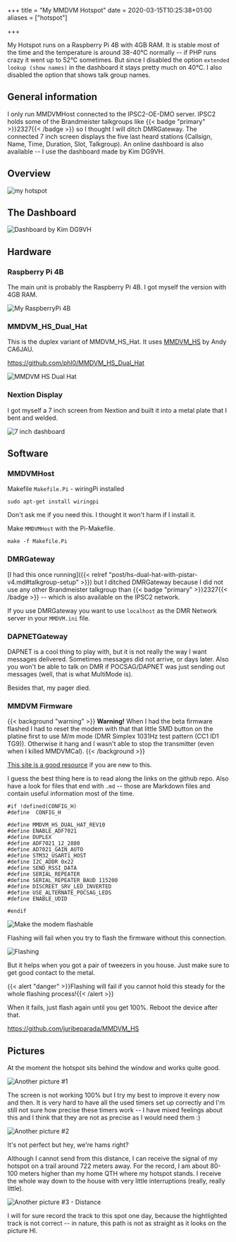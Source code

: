 +++
title = "My MMDVM Hotspot"
date = 2020-03-15T10:25:38+01:00
aliases = ["hotspot"]

+++

My Hotspot runs on a Raspberry Pi 4B with 4GB RAM. It is stable most of the time
and the temperature is around 38-40°C normally -- if PHP runs crazy it went up
to 52°C sometimes. But since I disabled the option `extended lookup (show names)`
in the dashboard it stays pretty much on 40°C. I also disabled the option that
shows talk group names.

## General information

I only run MMDVMHost connected to the IPSC2-OE-DMO server. IPSC2 holds some of
the Brandmeister talkgroups like {{< badge "primary" >}}2327{{< /badge >}} so
I thought I will ditch DMRGateway. The connected 7 inch screen displays the
five last heard stations (Callsign, Name, Time, Duration, Slot, Talkgroup). An
online dashboard is also available -- I use the dashboard made by Kim DG9VH.

## Overview

![my hotspot](/images/pages/hotspot_overview.jpg)

## The Dashboard

![Dashboard by Kim DG9VH](/images/pages/hotspot_dashboard.png)

## Hardware

### Raspberry Pi 4B

The main unit is probably the Raspberry Pi 4B. I got myself the version with 4GB
RAM.

![My RaspberryPi 4B](/images/pages/hotspot_raspi4b.jpg)

### MMDVM_HS_Dual_Hat

This is the duplex variant of MMDVM_HS_Hat. It uses [MMDVM_HS] by Andy CA6JAU.

<https://github.com/phl0/MMDVM_HS_Dual_Hat>

[MMDVM_HS]: #mmdvm-firmware

![MMDVM HS Dual Hat](/images/pages/hotspot_modem.jpg)

### Nextion Display

I got myself a 7 inch screen from Nextion and built it into a metal plate that
I bent and welded.

![7 inch dashboard](/images/pages/hotspot_dashboard-nextion.jpg)

## Software

### MMDVMHost

Makefile `Makefile.Pi` - wiringPi installed

```
sudo apt-get install wiringpi
```

Don't ask me if you need this. I thought it won't harm if I install it.

Make `MMDVMHost` with the Pi-Makefile.

```
make -f Makefile.Pi
```

### DMRGateway

[I had this once running]({{< relref "post/hs-dual-hat-with-pistar-v4.md#talkgroup-setup" >}})
but I ditched DMRGateway because I did not use any other Brandmeister talkgroup
than {{< badge "primary" >}}2327{{< /badge >}} -- which is also available on
the IPSC2 network.

If you use DMRGateway you want to use `localhost` as the DMR Network server in
your `MMDVM.ini` file.

### DAPNETGateway

DAPNET is a cool thing to play with, but it is not really the way I want
messages delivered. Sometimes messages did not arrive, or days later. Also you
won't be able to talk on DMR if POCSAG/DAPNET was just sending out messages (well,
that is what MultiMode is).

Besides that, my pager died.

### MMDVM Firmware

{{< background "warning" >}}
<strong>Warning!</strong> When I had the beta firmware flashed I had to reset
the modem with that that little SMD button on the platine first to use M/m mode
(DMR Simplex 1031Hz test pattern (CC1 ID1 TG9)). Otherwise it hang and I wasn't
able to stop the transmitter (even when I killed MMDVMCal).
{{< /background >}}

[This site is a good resource][known-issues] if you are new to this.

[known-issues]: https://github.com/juribeparada/MMDVM_HS/blob/master/README.md#known-issues

I guess the best thing here is to read along the links on the github repo. Also
have a look for files that end with `.md` -- those are Markdown files and
contain useful information most of the time.

```
#if !defined(CONFIG_H)
#define  CONFIG_H

#define MMDVM_HS_DUAL_HAT_REV10
#define ENABLE_ADF7021
#define DUPLEX
#define ADF7021_12_2880
#define AD7021_GAIN_AUTO
#define STM32_USART1_HOST
#define I2C_ADDR 0x22
#define SEND_RSSI_DATA
#define SERIAL_REPEATER
#define SERIAL_REPEATER_BAUD 115200
#define DISCREET_SRV_LED_INVERTED
#define USE_ALTERNATE_POCSAG_LEDS
#define ENABLE_UDID

#endif
```

![Make the modem flashable](/images/pages/hotspot_firmware.jpg)

Flashing will fail when you try to flash the firmware without this connection.

![Flashing](/images/pages/hotspot_flashing.jpg)

But it helps when you got a pair of tweezers in you house. Just make sure to get
good contact to the metal.

{{< alert "danger" >}}Flashing will fail if you cannot hold this steady
for the whole flashing process!{{< /alert >}}

When it fails, just flash again until you get 100%. Reboot the device after that.

https://github.com/juribeparada/MMDVM_HS

## Pictures

At the moment the hotspot sits behind the window and works quite good.

![Another picture #1](/images/pages/hotspot_01.jpg)

The screen is not working 100% but I try my best to improve it every now and
then. It is very hard to have all the used timers set up correctly and I'm still
not sure how precise these timers work -- I have mixed feelings about this and
I think that they are not as precise as I would need them :)

![Another picture #2](/images/pages/hotspot_02.jpg)

It's not perfect but hey, we're hams right?

Although I cannot send from this distance, I can receive the signal of my hotspot
on a trail around 722 meters away. For the record, I am about 80-100 meters
higher than my home QTH where my hotspot stands. I receive the whole way down to
the house with very little interruptions (really, really little).

![Another picture #3 - Distance](/images/pages/hotspot_distance.jpg)

I will for sure record the track to this spot one day, because the hightlighted
track is not correct -- in nature, this path is not as straight as it looks on
the picture HI.
